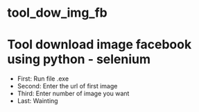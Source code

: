 # tool_dow_img_fb
# Tool download image facebook using python - selenium

- First: Run file .exe
- Second: Enter the url of first image
- Third: Enter number of image you want
- Last: Wainting
